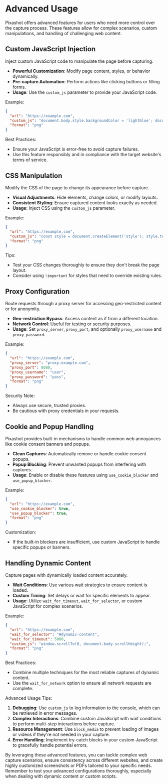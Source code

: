 # Advanced Usage

Pixashot offers advanced features for users who need more control over the capture process. These features allow for complex scenarios, custom manipulations, and handling of challenging web content.

## Custom JavaScript Injection

Inject custom JavaScript code to manipulate the page before capturing.

- **Powerful Customization**: Modify page content, styles, or behavior dynamically.
- **Pre-capture Automation**: Perform actions like clicking buttons or filling forms.
- **Usage**: Use the `custom_js` parameter to provide your JavaScript code.

Example:
```json
{
  "url": "https://example.com",
  "custom_js": "document.body.style.backgroundColor = 'lightblue'; document.querySelector('#popup').style.display = 'none';",
  "format": "png"
}
```

Best Practices:
- Ensure your JavaScript is error-free to avoid capture failures.
- Use this feature responsibly and in compliance with the target website's terms of service.

## CSS Manipulation

Modify the CSS of the page to change its appearance before capture.

- **Visual Adjustments**: Hide elements, change colors, or modify layouts.
- **Consistent Styling**: Ensure captured content looks exactly as needed.
- **Usage**: Inject CSS using the `custom_js` parameter.

Example:
```json
{
  "url": "https://example.com",
  "custom_js": "const style = document.createElement('style'); style.textContent = 'body { font-family: Arial, sans-serif; } .ad { display: none; }'; document.head.appendChild(style);",
  "format": "png"
}
```

Tips:
- Test your CSS changes thoroughly to ensure they don't break the page layout.
- Consider using `!important` for styles that need to override existing rules.

## Proxy Configuration

Route requests through a proxy server for accessing geo-restricted content or for anonymity.

- **Geo-restriction Bypass**: Access content as if from a different location.
- **Network Control**: Useful for testing or security purposes.
- **Usage**: Set `proxy_server`, `proxy_port`, and optionally `proxy_username` and `proxy_password`.

Example:
```json
{
  "url": "https://example.com",
  "proxy_server": "proxy.example.com",
  "proxy_port": 8080,
  "proxy_username": "user",
  "proxy_password": "pass",
  "format": "png"
}
```

Security Note:
- Always use secure, trusted proxies.
- Be cautious with proxy credentials in your requests.

## Cookie and Popup Handling

Pixashot provides built-in mechanisms to handle common web annoyances like cookie consent banners and popups.

- **Clean Captures**: Automatically remove or handle cookie consent popups.
- **Popup Blocking**: Prevent unwanted popups from interfering with captures.
- **Usage**: Enable or disable these features using `use_cookie_blocker` and `use_popup_blocker`.

Example:
```json
{
  "url": "https://example.com",
  "use_cookie_blocker": true,
  "use_popup_blocker": true,
  "format": "png"
}
```

Customization:
- If the built-in blockers are insufficient, use custom JavaScript to handle specific popups or banners.

## Handling Dynamic Content

Capture pages with dynamically loaded content accurately.

- **Wait Conditions**: Use various wait strategies to ensure content is loaded.
- **Custom Timing**: Set delays or wait for specific elements to appear.
- **Usage**: Utilize `wait_for_timeout`, `wait_for_selector`, or custom JavaScript for complex scenarios.

Example:
```json
{
  "url": "https://example.com",
  "wait_for_selector": "#dynamic-content",
  "wait_for_timeout": 5000,
  "custom_js": "window.scrollTo(0, document.body.scrollHeight);",
  "format": "png"
}
```

Best Practices:
- Combine multiple techniques for the most reliable captures of dynamic content.
- Use the `wait_for_network` option to ensure all network requests are complete.

Advanced Usage Tips:
1. **Debugging**: Use `custom_js` to log information to the console, which can be retrieved in error messages.
2. **Complex Interactions**: Combine custom JavaScript with wait conditions to perform multi-step interactions before capture.
3. **Resource Management**: Use `block_media` to prevent loading of images or videos if they're not needed in your capture.
4. **Error Handling**: Implement try-catch blocks in your custom JavaScript to gracefully handle potential errors.

By leveraging these advanced features, you can tackle complex web capture scenarios, ensure consistency across different websites, and create highly customized screenshots or PDFs tailored to your specific needs. Remember to test your advanced configurations thoroughly, especially when dealing with dynamic content or custom scripts.